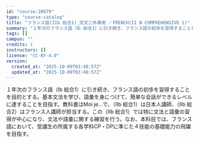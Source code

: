 ```yaml
---
id: "course:20679"
type: "course-catalog"
title: "フランス語(IIb 総合1)_交文二外専用 ／FRENCH(II B COMPREHENSIVE 1)"
summary: "１年次のフランス語（Ⅰb 総合1）に引き続き、フランス語の初歩を習得することを目的とする。基本文法を学び、語彙を身につけて、簡単な会話ができるレベルに達することを目指す。教科書はMoi je...で、（Ⅱb 総合1）は日本人講師、（Ⅱb 総…"
tags: []
campus: ""
credits: 1
instructors: []
license: "CC-BY-4.0"
version:
  created_at: "2025-10-09T03:48:57Z"
  updated_at: "2025-10-09T03:48:57Z"
---
```

１年次のフランス語（Ⅰb 総合1）に引き続き、フランス語の初歩を習得することを目的とする。基本文法を学び、語彙を身につけて、簡単な会話ができるレベルに達することを目指す。教科書はMoi je...で、（Ⅱb 総合1）は日本人講師、（Ⅱb 総合2）はフランス人講師が担当する。この（Ⅱb 総合1）では特に文法と語彙の習得が中心になり、文法や語彙に関する練習を行う。なお、本科目では、フランス語において、受講生の所属する各学科CP・DPに準じた４技能の基礎能力の飛躍を目指す。
